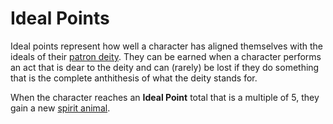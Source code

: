 # Ideal Points

Ideal points represent how well a character has aligned themselves with the ideals of their [patron deity](character:patron). They can be earned when a character performs an act that is dear to the deity and can (rarely) be lost if they do something that is the complete anthithesis of what the deity stands for.

When the character reaches an **Ideal Point** total that is a multiple of 5, they gain a new [spirit animal](character:spirit_animals).